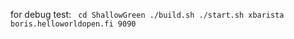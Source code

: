 for debug test:
<code>
cd ShallowGreen
./build.sh
./start.sh xbarista boris.helloworldopen.fi 9090
</code>
